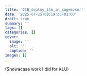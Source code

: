 ```yaml
---
title: '018_deploy_llm_in_sagemaker'
date: '2025-07-25T08:19:36+01:00'
draft: true 
summary: ''
tags: []
categories: []
cover:
  image: ''
  alt: ''
  caption: ''
images: []
---
```



(Showacase work I did for KLU)
